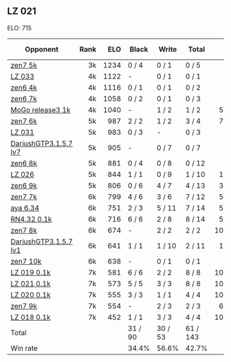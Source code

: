 ## LZ 021 ##

ELO: 715

Opponent | Rank | ELO | Black | Write | Total | Win rate
---------|-----:|----:|-------|-------|-------|-------:
[zen7 5k](zen7%205k.md) | 3k | 1234 | 0 / 4 | 0 / 1 | 0 / 5 | 0.0%
[LZ 033](LZ%20033.md) | 4k | 1122 | - | 0 / 1 | 0 / 1 | 0.0%
[zen6 4k](zen6%204k.md) | 4k | 1116 | 0 / 1 | 0 / 1 | 0 / 2 | 0.0%
[zen6 7k](zen6%207k.md) | 4k | 1058 | 0 / 2 | 0 / 1 | 0 / 3 | 0.0%
[MoGo release3 1k](MoGo%20release3%201k.md) | 4k | 1040 | - | 1 / 2 | 1 / 2 | 50.0%
[zen7 6k](zen7%206k.md) | 5k | 987 | 2 / 2 | 1 / 2 | 3 / 4 | 75.0%
[LZ 031](LZ%20031.md) | 5k | 983 | 0 / 3 | - | 0 / 3 | 0.0%
[DariushGTP3.1.5.7 lv7](DariushGTP3.1.5.7%20lv7.md) | 5k | 905 | - | 0 / 7 | 0 / 7 | 0.0%
[zen6 8k](zen6%208k.md) | 5k | 881 | 0 / 4 | 0 / 8 | 0 / 12 | 0.0%
[LZ 026](LZ%20026.md) | 5k | 844 | 1 / 1 | 0 / 9 | 1 / 10 | 10.0%
[zen6 9k](zen6%209k.md) | 5k | 806 | 0 / 6 | 4 / 7 | 4 / 13 | 30.8%
[zen7 7k](zen7%207k.md) | 6k | 799 | 4 / 6 | 3 / 6 | 7 / 12 | 58.3%
[aya 6.34](aya%206.34.md) | 6k | 751 | 2 / 3 | 5 / 11 | 7 / 14 | 50.0%
[RN4.32 0.1k](RN4.32%200.1k.md) | 6k | 716 | 6 / 6 | 2 / 8 | 8 / 14 | 57.1%
[zen7 8k](zen7%208k.md) | 6k | 674 | - | 2 / 2 | 2 / 2 | 100.0%
[DariushGTP3.1.5.7 lv1](DariushGTP3.1.5.7%20lv1.md) | 6k | 641 | 1 / 1 | 1 / 10 | 2 / 11 | 18.2%
[zen7 10k](zen7%2010k.md) | 6k | 638 | - | 0 / 1 | 0 / 1 | 0.0%
[LZ 019 0.1k](LZ%20019%200.1k.md) | 7k | 581 | 6 / 6 | 2 / 2 | 8 / 8 | 100.0%
[LZ 021 0.1k](LZ%20021%200.1k.md) | 7k | 573 | 5 / 5 | 3 / 3 | 8 / 8 | 100.0%
[LZ 020 0.1k](LZ%20020%200.1k.md) | 7k | 555 | 3 / 3 | 1 / 1 | 4 / 4 | 100.0%
[zen7 9k](zen7%209k.md) | 7k | 554 | - | 2 / 3 | 2 / 3 | 66.7%
[LZ 018 0.1k](LZ%20018%200.1k.md) | 7k | 452 | 1 / 1 | 3 / 3 | 4 / 4 | 100.0%
Total | | | 31 / 90 | 30 / 53 | 61 / 143 | 
Win rate| | | 34.4% | 56.6% | 42.7% | 

